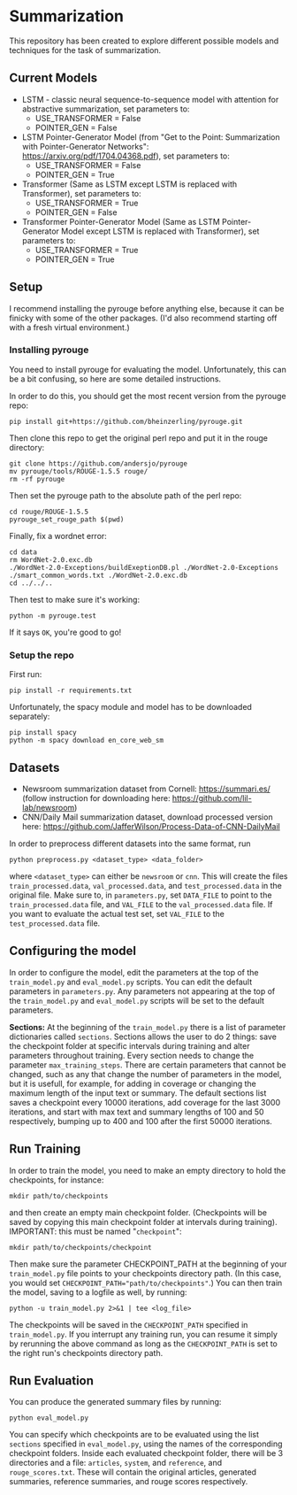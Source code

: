 # Summarization

This repository has been created to explore different possible models and techniques for the task of summarization.

## Current Models

- LSTM - classic neural sequence-to-sequence model with attention for abstractive summarization, set parameters to:
    - USE_TRANSFORMER = False
    - POINTER_GEN = False
- LSTM Pointer-Generator Model (from "Get to the Point: Summarization with Pointer-Generator Networks": https://arxiv.org/pdf/1704.04368.pdf), set parameters to:
    - USE_TRANSFORMER = False
    - POINTER_GEN = True
- Transformer (Same as LSTM except LSTM is replaced with Transformer), set parameters to:
    - USE_TRANSFORMER = True
    - POINTER_GEN = False
- Transformer Pointer-Generator Model (Same as LSTM Pointer-Generator Model except LSTM is replaced with Transformer), set parameters to:
    - USE_TRANSFORMER = True
    - POINTER_GEN = True

## Setup

I recommend installing the pyrouge before anything else, because it can be finicky with some of the other packages.  (I'd also recommend starting off with a fresh virtual environment.)

### Installing pyrouge

You need to install pyrouge for evaluating the model.  Unfortunately, this can be a bit confusing, so here are some detailed instructions.

In order to do this, you should get the most recent version from the pyrouge repo:

    pip install git+https://github.com/bheinzerling/pyrouge.git

Then clone this repo to get the original perl repo and put it in the rouge directory:

    git clone https://github.com/andersjo/pyrouge
    mv pyrouge/tools/ROUGE-1.5.5 rouge/
    rm -rf pyrouge

Then set the pyrouge path to the absolute path of the perl repo:

    cd rouge/ROUGE-1.5.5
    pyrouge_set_rouge_path $(pwd)

Finally, fix a wordnet error:

    cd data
    rm WordNet-2.0.exc.db
    ./WordNet-2.0-Exceptions/buildExeptionDB.pl ./WordNet-2.0-Exceptions ./smart_common_words.txt ./WordNet-2.0.exc.db
    cd ../../..

Then test to make sure it's working:

    python -m pyrouge.test

If it says `OK`, you're good to go!

### Setup the repo

First run:

    pip install -r requirements.txt

Unfortunately, the spacy module and model has to be downloaded separately:

    pip install spacy
    python -m spacy download en_core_web_sm

## Datasets

- Newsroom summarization dataset from Cornell: https://summari.es/ (follow instruction for downloading here: https://github.com/lil-lab/newsroom)
- CNN/Daily Mail summarization dataset, download processed version here: https://github.com/JafferWilson/Process-Data-of-CNN-DailyMail

In order to preprocess different datasets into the same format, run

    python preprocess.py <dataset_type> <data_folder>

where `<dataset_type>` can either be `newsroom` or `cnn`.  This will create the files `train_processed.data`, `val_processed.data`, and `test_processed.data` in the original file.  Make sure to, in `parameters.py`, set `DATA_FILE` to point to the `train_processed.data` file, and `VAL_FILE` to the `val_processed.data` file.  If you want to evaluate the actual test set, set `VAL_FILE` to the `test_processed.data` file.

## Configuring the model

In order to configure the model, edit the parameters at the top of the `train_model.py` and `eval_model.py` scripts.  You can edit the default parameters in `parameters.py`.  Any parameters not appearing at the top of the `train_model.py` and `eval_model.py` scripts will be set to the default parameters.

**Sections:** At the beginning of the `train_model.py` there is a list of parameter dictionaries called `sections`.  Sections allows the user to do 2 things: save the checkpoint folder at specific intervals during training and alter parameters throughout training.  Every section needs to change the parameter `max_training_steps`.  There are certain parameters that cannot be changed, such as any that change the number of parameters in the model, but it is usefull, for example, for adding in coverage or changing the maximum length of the input text or summary.  The default sections list saves a checkpoint every 10000 iterations, add coverage for the last 3000 iterations, and start with max text and summary lengths of 100 and 50 respectively, bumping up to 400 and 100 after the first 50000 iterations.

## Run Training

In order to train the model, you need to make an empty directory to hold the checkpoints, for instance:

    mkdir path/to/checkpoints

and then create an empty main checkpoint folder.  (Checkpoints will be saved by copying this main checkpoint folder at intervals during training).  IMPORTANT: this must be named "`checkpoint`":

    mkdir path/to/checkpoints/checkpoint

Then make sure the parameter CHECKPOINT_PATH at the beginning of your `train_model.py` file points to your checkpoints directory path.  (In this case, you would set `CHECKPOINT_PATH="path/to/checkpoints"`.)  You can then train the model, saving to a logfile as well, by running:

    python -u train_model.py 2>&1 | tee <log_file>

The checkpoints will be saved in the `CHECKPOINT_PATH` specified in `train_model.py`.  If you interrupt any training run, you can resume it simply by rerunning the above command as long as the `CHECKPOINT_PATH` is set to the right run's checkpoints directory path.

## Run Evaluation

You can produce the generated summary files by running:

    python eval_model.py

You can specify which checkpoints are to be evaluated using the list `sections` specified in `eval_model.py`, using the names of the corresponding checkpoint folders.  Inside each evaluated checkpoint folder, there will be 3 directories and a file: `articles`, `system`, and `reference`, and `rouge_scores.txt`.  These will contain the original articles, generated summaries, reference summaries, and rouge scores respectively.

